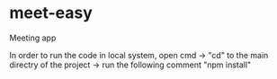 # meet-easy
Meeting app

In order to run the code in local system, open cmd 
-> "cd" to the main directry of the project 
-> run the following comment "npm install"

